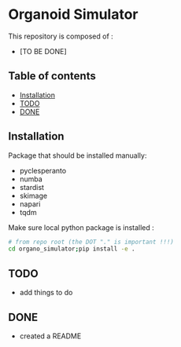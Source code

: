 # Organoid Simulator

This repository is composed of :

* [TO BE DONE]

## Table of contents

* [Installation](#Installation)
* [TODO](#TODO)
* [DONE](#DONE)

## Installation

Package that should be installed manually:
* pyclesperanto
* numba
* stardist
* skimage
* napari
* tqdm

Make sure local python package is installed :

```bash
# from repo root (the DOT "." is important !!!)
cd organo_simulator;pip install -e .
```


## TODO

* add things to do

## DONE

* created a README 